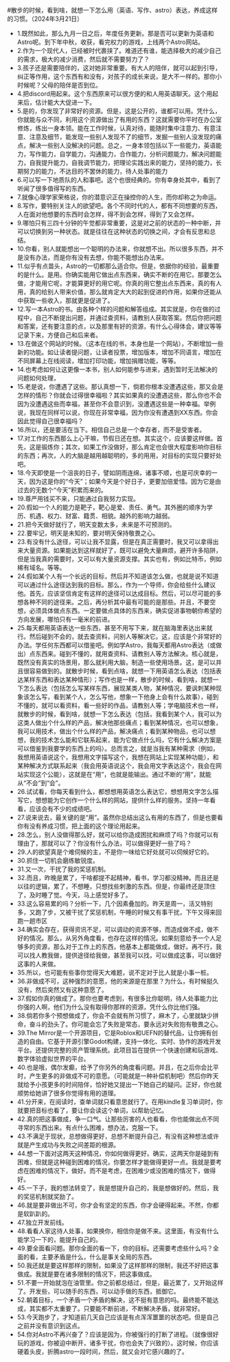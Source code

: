 #散步的时候，看到啥，就想一下怎么用（英语、写作、astro）表达，养成这样的习惯。（2024年3月21日） 

- 1.既然如此，那么九月一日之后，年度任务更新。那是否可以更新为英语和Astro呢。到下年中秋，收获，看完权力的游戏，上线两个Astro网站。
- 2.作为一个现代人，已经被时代裹挟了。难道还有谁，能选择极大的减少自己的需求，极大的减少消费，然后就不需要努力了？
- 3.孩子还是需要陪伴的，这对她非常重要。有大人的陪伴，就可以起到引导，纠正等作用，这个东西有和没有，对孩子的成长来说，是大不一样的。那你小时候呢？父母的陪伴是否到位。
- 4.把discord用起来。这个东西原来可以很方便的和人用英语聊天。这个用起来后，估计能大大促进一下。
- 5.是的，你发现了非常好的资源。但是，这是公开的，谁都可以用。凭什么，你就能与众不同，利用这个资源做出了有用的东西？这就需要你平时在办公室修炼，练出一身本领。能在工作时候，认真对待，能随时集中注意力、有意注意、注意及细节，能发现一些别人发现不了的细节，发掘一些别人没发现的痛点，解决一些别人没解决的问题。总之，一身本领包括以下一些能力，英语能力，写作能力，自学能力，沟通能力，合作能力，分析问题能力，解决问题能力，自我提升能力，自我调节能力，把理论实践出来的能力，坚持的能力，长期努力的能力，不达目的不罢休的能力，待人处事的能力
- 6.可以写一下地质队的人和事吧。这个也很经典的。你有幸身处其中，看到了听闻了很多值得写的东西。
- 7.就像心理学家荣格说，你的潜意识正在操控你的人生，而你却称之为命运。
- 8.写作，要特别关注人的欲望吧。各个不同时代的人，都有不同想要的东西，人在面对他想要的东西时会怎样，得不到会怎样，得到了又会怎样。
- 9.哪怕只有三四十分钟的午觉都非常重要，这是对之前的状态的一种中断，并可以切换到另一种状态。就是往往在这种状态的切换之间，才会有反思和总结。
- 10.你看，别人就能想出一个聪明的办法来，你就想不出。所以很多东西，并不是没有办法，而是你有没有去想，你能不能想出办法来。
- 11.似乎有点苗头，Astro的一切都那么适合你。但是，依据你的经验，最重要的是什么。是用。你确实能用它做出点东西来，确实不断的在用它。那要怎么做，才能用它呢，才能算更好的用它呢。你真的用它整出点东西来，真的有人用，真的给别人带来价值，那么就肯定大大的起到促进的作用，如果你还能从中获取一些收入，那就更是促进了。
- 12.写一本Astro的书。由各种个样的问题和解答组成。其实就是，你在做的过程中，自己不断提出问题，并通过查资料，请教别人获取答案。然后你把问题和答案，还有要注意的点，以及那里有好的资源，有什么心得体会，建议等等记录下来，方便自己和后来者。
- 13.在做这个网站的时候。（这本在线的书，本身也是一个网站），不断增加一些新的功能。如让读者提问题，让读者投票，增加版本，增加不同语言，增加在不同屏幕上在线阅读，增加打印功能，增加捐赠功能，等等。
- 14.也考虑如何让这更像一本书，别人如何能参与进来，遇到暂时无法解决的问题如何处理，
- 15.老是说，你遭遇了这些。那认真想一下，倘若你根本没遭遇这些，那又会是怎样的情形？你就会过得很幸福啦？其实如果真的没遭遇这些，那么你也不会因为没遭遇这些而幸福，甚至你不会意识到，没遭遇这些是一种幸福。举例说，我现在同样可以说，你现在非常幸福，因为你没有遭遇到XX东西。你会因此觉得自己很幸福吗？
- 16.所以，还是要活在当下。相信自己总是一个幸存者，而不是受害者。
- 17.对工作的东西那么上心干嘛，节假日还在想。其实这个，应该要这样做。首先，这是锻炼你；其次，如果工作没做好，那么肯定也会很大程度影响你目标的东西；再次，人的大脑是越用越聪明的，多的用用，对目标的实现只要好处吧。
- 18.今天即使是一个沮丧的日子，譬如阴雨连绵，诸事不顺，也是可庆幸的一天，因为这是你的“今天”；如果今天是个好日子，更要加倍爱惜。因为它是由过去的无数个“今天”积累而来的。
- 19.尊严用钱买不来，只能通过自我努力实现。
- 20.假如一个人的能力是靶子，靶心是爱、责任、勇气。其外圈的顺序为学历、机遇、权力、财富、籍贯、相貌。越外的影响力越弱。
- 21.把今天做好就行了，明天变数太多，未来是不可预测的。
- 22.要牢记，明天是未知的，要对明天保持敬畏之心。
- 23.有没有什么途径，可以让我不显露，但是在真正需要时，我又可以拿得出来大量资源。如果能达到这样就好了，既可以避免大量麻烦，避开许多陷阱，但是当我真的需要时，又可以有大量资源支撑。其实也有，例如比特币，例如稀有域名。等等。
- 24.假如某个人有一个长远的目标，然后并不知道该怎么做，也就是说不知道可以通过什么途径达到我的目标。那么，作为一个导师，你会给些什么建议他。首先，应该坚信肯定有这样的途径可以达成目标。然后，可以尽可能的多想各种不同的途径来。之后，再分析其中最有可能的是那些。并且，不要空想，必须具体做点东西。一定要做点具体的东西来，确实促进事物朝你希望的方向发展，哪怕只有一毫米的前进。
- 25.每天都用英语表达一些东西，甚至不用写下来，就在脑海里表达出来就行。然后碰到不会的，就去查资料，问别人等解决它。这，应该是个非常好的办法。学任何东西都可以借鉴吧。例如学Astro，我每天都用Astro表达（或做出）点东西来。碰到不懂的，就用查资料、请教别人等方法解决。核心就是，既然没有真实的场景用，那么就利用大脑，制造一些使用场景。这，是可以并且很容易做到的。就散步时候，看到点啥，就想一下用英语怎么表达（包括表达某样东西和表达某种情形）；写作也是一样，散步的时候，看到啥，就想一下怎么表达（包括怎么写某样东西，展现某类人物，某种情况，要讽刺某种现象该怎么写，看到某个人，怎么写他，想象一下他身上会有什么故事），碰到不懂的，就可以看资料，看一些好的作品，请教别人等；学电脑技术也一样，就散步的时候，看到啥，就想一下怎么表达（包括，我看到某个人，我可以为这类人做出个什么样的产品，解决他那些痛点；看到某种情况，也可以想象，我可以用技术，做出个什么样的产品，解决痛点；看到某种物品，也可以想想，我的技术怎么能和它联系起来，能为它做点什么吗，它有什么解决方案是可以借鉴到我要学的东西上的吗）。总而言之，就是当我有某种需求（例如，我想用英语说这个，我想用文字描写这个，我想在网站上实现某种功能），和某种解决方式联系起来（我会用英语说这个，我会用文字表达这个，我会在网站实现这个公能），这就是在“用”，也就是能输出。通过不断的“用”，就能从“不会”到“会”。
- 26.试试看，你每天看到什么，都想想用英语怎么表达它，想想用文字怎么描写它，想想能为它创作一个什么样的网站，提供什么样的服务。坚持一年看看，应该会有不少的成绩吧。
- 27.说来说去，最关键的是“用”。虽然你总结出这么有用的东西了，但是也要看你有没有养成习惯，把上面的这个理论用起来。
- 28.怎么，别人没做得那么好，就可以给你造成困扰和麻烦了吗？你就可以有理由了，那就可以了？你没有什么办法，可以做得更好一些了吗？
- 29.人的欲望真是个难伺候的主，不是你一味给它好处就可以伺候好它的。
- 30.抓住一切机会磨练敏锐度。
- 31.又一次，干扰了我的奖惩机制。
- 32.而且，昨晚是累了，干啥都提不起精神，看书，学习都没精神。而且还是以往的逻辑，累了，不想睡，只想找些刺激的东西。但是，你最终还是顶住了，及时睡了觉。今天，马上感觉好多了。
- 33.这么容易累的吗？分析一下，几个因素叠加的。昨天是周一，活又特别多，又跑了步，又被干扰了奖惩机制，午睡的时候又有事干扰，下午又得来回跑一趟市区
- 34.确实会存在，获得资讯不足，可以调动的资源不够，而造成做不成，做不好的情况。那么，从另外角度看，也存在这样的情况。如果刻意给予一个人足够多的资源，那么对于工作上的东西，他基本上都能做成，做好。再不行，我可以找人教我做，提供途径给我做，甚至我可以找，可以做成这事，可以做好这事的人来做。
- 35.所以，也可能有些事你觉得天大难题，说不定对于比人就是小事一桩。
- 36.非做成不可，这种强烈的意愿，他的来源是在那里？为什么，有时候挺久没有，然后突然又有这种意愿了。
- 37.假如你真的做成了。那你也要考虑到，有很多比你聪明，待人处事能力比你强的人啊，他们为什么没有取得你那样的资源，凭什么你比他们强。
- 38.倘若你多个预想做成了，你会不会就有所习惯了，麻木了，心里就缺少拼命，奋斗的劲头了。你可能会忘了失败是常态，要永远对失败抱有敬畏之心。
- 39.The Mirror是一个开源项目，它是Roblox和UEFN的替代品，让你拥有创造的自由。它基于开源引擎Godot构建，支持一体化、实时、协作的游戏开发平台。还提供完整的资产管理系统。此项目旨在提供一个快速创建和玩游戏、数字体验虚拟世界的平台。
- 40.也是哦，偶尔发癫，给予了你另外的角度看问题。并且，在之后你会比平时，产生更多的非做成不可的意愿。（可能就是一种补偿机制吧）然后你昨天就给予小孩更多的时间陪伴，恰好她又提出一下她自己的疑问。正好，你也就顺势给她讲了很多你觉得有用的道理。
- 41.分开来，在阅读时，查单词就只看意思就行了。在用kindle复习单词时，你就要把音标也看了，要让你会读这个单词，以帮助记忆。
- 42.真的把这事做成，争一口气。让那些厉害的人也看看，你也能做出点不同寻常的东西出来。有点什么困难，想办法，克服一下。
- 43.不满足于现状，总想做得更好，总想不断提升自己，有没有这种想法或许就是产生成功与失败之间差距的根源。
- 44.想一下面对这两天这种情况，你如何做得更好。确实，这两天你是碰到有困难，但就是这种碰到困难的情况，你要怎样才能做得更好一点。我就是要考虑在困难的情况下，做好。而不是考虑，在困难少或没困难的情况下，做得好。
- 45.一下子，我的想法转变了，我是想提升自己的，我是想做好的。然后，我的奖惩机制就奖励了。
- 46.就是要非做出不可，你才会有坚定的东西，你才会硬得起来。不然，你都是软趴趴的。
- 47.独立开发前线。
- 48.看看人家这待人处事，如果换你，相信你是做不来。这里面，有没有什么能学习一下的，能提升自己的。
- 49.要全面看问题。那你全面的看一下，你的目标。还需要考虑些什么吗？全面的看，主要矛盾是什么，什么是事关全局的东西。
- 50.我还就是要这样那样的限制，如果没了这样那样的限制，我还不好把这事做成。我就是要在诸多限制的情况下，把这事做成。
- 51.不要一开始就泡在油管里。你之前都总结过，但是，最近累了，又开始这样了。开发些，可以随手的东西，可以动手做的东西，抵御它。
- 52.朝着目标，一个矛盾一个矛盾的解决，这不挺有意思的吗。最终能不能达成，其实都不太重要了。只要能不断前进，不断解决矛盾，就非常好。
- 53.今天跑步了，才知道前几天自己应该是有点浑浑噩噩的状态吧。但是自己之前并没有意识到这点。
- 54.你对Astro不再兴奋了？应该是因为，你被强行的打断了进程。（就像很好玩的游戏，你被迫中断开，诸多干扰，你也会失了兴致的）。这时候，你应该硬着头皮，折腾astro一段时间，然后，就又会对它感兴趣的了。

